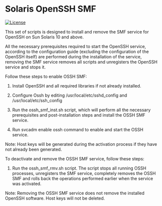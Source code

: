 # Solaris OpenSSH SMF
[![License](https://img.shields.io/badge/License-BSD%203--Clause-blue.svg)](https://github.com/yvoinov/openssh_smf/blob/master/LICENSE)

This  set  of  scripts is designed to install and remove the
SMF service for OpenSSH on Sun Solaris 10 and above.

All  the  necessary  prerequisites  required  to  start  the
OpenSSH   service,  according  to  the  configuration  guide
(excluding  the  configuration  of  the  OpenSSH itself) are
performed  during  the installation of the service, removing
the  SMF  service  removes  all  scripts and unregisters the
OpenSSH service and stops it.

Follow these steps to enable OSSH SMF:

1. Install OpenSSH and all required libraries if not already
installed.

2.  Configure Ossh by editing /usr/local/etc/sshd_config and
/usr/local/etc/ssh_config

3.  Run  the ossh_smf_inst.sh script, which will perform all
the  necessary prerequisites and post-installation steps and
install the OSSH SMF service.

3.  Run  svcadm  enable ossh command to enable and start the
OSSH service.

Note:  Host  keys  will  be  generated during the activation
process if they have not already been generated.

To  deactivate and remove the OSSH SMF service, follow these
steps:

1.  Run  the  ossh_smf_rmv.sh  script.  The script stops all
running   OSSH   processes,  unregisters  the  SMF  service,
completely   removes   the  OSSH  SMF  and  rolls  back  the
operations performed earlier when the service was activated.

Note:  Removing  the  OSSH  SMF  service does not remove the
installed OpenSSH software. Host keys will not be deleted.
